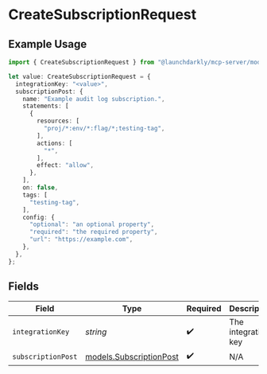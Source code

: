 # CreateSubscriptionRequest

## Example Usage

```typescript
import { CreateSubscriptionRequest } from "@launchdarkly/mcp-server/models/operations";

let value: CreateSubscriptionRequest = {
  integrationKey: "<value>",
  subscriptionPost: {
    name: "Example audit log subscription.",
    statements: [
      {
        resources: [
          "proj/*:env/*:flag/*;testing-tag",
        ],
        actions: [
          "*",
        ],
        effect: "allow",
      },
    ],
    on: false,
    tags: [
      "testing-tag",
    ],
    config: {
      "optional": "an optional property",
      "required": "the required property",
      "url": "https://example.com",
    },
  },
};
```

## Fields

| Field                                                       | Type                                                        | Required                                                    | Description                                                 |
| ----------------------------------------------------------- | ----------------------------------------------------------- | ----------------------------------------------------------- | ----------------------------------------------------------- |
| `integrationKey`                                            | *string*                                                    | :heavy_check_mark:                                          | The integration key                                         |
| `subscriptionPost`                                          | [models.SubscriptionPost](../../models/subscriptionpost.md) | :heavy_check_mark:                                          | N/A                                                         |